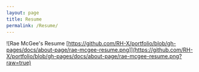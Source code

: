 ```yaml
---
layout: page
title: Resume
permalink: /Resume/
---
```

![Rae McGee's Resume [https://github.com/RH-X/portfolio/blob/gh-pages/docs/about-page/rae-mcgee-resume.png]](https://github.com/RH-X/portfolio/blob/gh-pages/docs/about-page/rae-mcgee-resume.png?raw=true)

